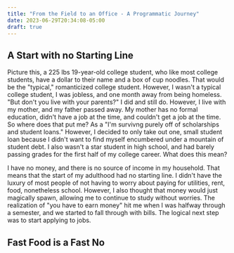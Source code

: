 ```yaml
---
title: "From the Field to an Office - A Programmatic Journey"
date: 2023-06-29T20:34:08-05:00
draft: true 
---
```

## A Start with no Starting Line
Picture this, a 225 lbs 19-year-old college student, who like most college students, have a dollar to their name and a box of cup noodles. That would be the "typical," romanticized college student. However, I wasn't a typical college student, I was jobless, and one month away from being homeless. "But don't you live with your parents?" I did and still do. However, I live with my mother, and my father passed away. My mother has no formal education, didn't have a job at the time, and couldn't get a job at the time. So where does that put me? As a "I'm survivng purely off of scholarships and student loans." However, I decided to only take out one, small student loan because I didn't want to find myself encumbered under a mountain of student debt. I also wasn't a star student in high school, and had barely passing grades for the first half of my college career. What does this mean?

I have no money, and there is no source of income in my household. That means that the start of my adulthood had no starting line. I didn't have the luxury of most people of not having to worry about paying for utilities, rent, food, nonetheless school. However, I also thought that money would just magically spawn, allowing me to continue to study without worries. The realization of "you have to earn money" hit me when I was halfway through a semester, and we started to fall through with bills. The logical next step was to start applying to jobs.

## Fast Food is a Fast No

